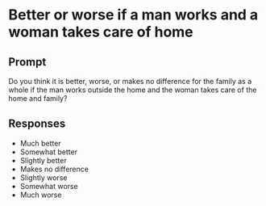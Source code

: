 # Better or worse if a man works and a woman takes care of home

## Prompt
Do you think it is better, worse, or makes no difference for the family as a whole if the man works outside the home and the woman takes care of the home and family?

## Responses
- Much better
- Somewhat better
- Slightly better
- Makes no difference
- Slightly worse
- Somewhat worse
- Much worse
